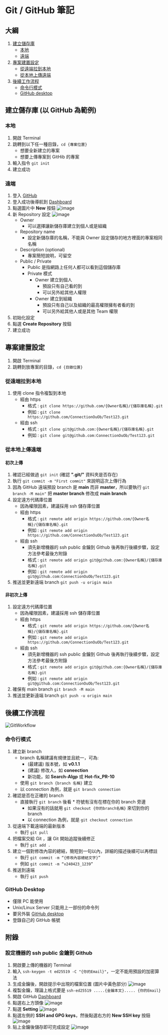 # Git / GitHub 筆記
## 大綱
1. [建立儲存庫](#建立儲存庫-以-github-為範例)
    - [本地](#本地)
    - [遠端](#遠端)
2. [專案建置設定](#專案建置設定)
    - [從遠端拉到本地](#從遠端拉到本地)
    - [從本地上傳遠端](#從本地上傳遠端)
3. [後續工作流程](#後續工作流程)
    - [命令行模式](#命令行模式)
    - [GitHub desktop](#github-desktop)



## 建立儲存庫 (以 GitHub 為範例)
### 本地
1. 開啟 Terminal
2. 跳轉到以下任一種目錄，```cd {專案位置}```
    - 想要全新建立的專案
    - 想要上傳專案到 GitHib 的專案
3. 輸入指令 ```git init```
4. 建立成功


###  遠端
1. 登入 [GitHub](https://github.com/login)
2. 登入成功後導航到 [Dashboard](https://github.com/)
3. 點選圖片中 **New** 按鈕
![image](https://github.com/ConnectionOuOb/Share-Notebook/assets/69660530/a6d409b7-eaa8-4fb2-90b2-50659cb0cf9a)
4. 新 Repository 設定
![image](https://github.com/ConnectionOuOb/Share-Notebook/assets/69660530/ea2b275b-c898-48bb-933f-98fc2c8055b7)
    - Owner
        - 可以選擇讓新儲存庫建立到個人或是組織
    - Repository name
        - 設定新儲存庫的名稱，不能與 Owner 設定儲存的地方裡面的專案相同名稱
    - Description (optional)
        - 專案簡短說明，可留空
    - Public / Private
        - Public 是指網路上任何人都可以看到這個儲存庫
        - Private 模式
            - Owner 建立到個人
                - 預設只有自己看的到
                - 可以另外給其他人權限
            - Owner 建立到組織
                - 預設只有自己以及組織的最高權限擁有者看的到
                - 可以另外給其他人或是其他 Team 權限
5. 初始化設定
6. 點選 **Create Repository** 按鈕
7. 建立成功



## 專案建置設定
1. 開啟 Terminal
2. 跳轉到放專案的目錄，```cd {目錄位置}```

### 從遠端拉到本地
1. 使用 clone 指令複製到本地
    - 經由 https
        - 格式 : ```git clone https://github.com/{Owner名稱}/{儲存庫名稱}.git```
        - 例如 : ```git clone https://github.com/ConnectionOuOb/Test123.git```
    - 經由 ssh
        - 格式 : ```git clone git@github.com:{Owner名稱}/{儲存庫名稱}.git```
        - 例如 : ```git clone git@github.com:ConnectionOuOb/Test123.git```

### 從本地上傳遠端
#### 初次上傳
1. 確認已經做過 ```git init``` (確認 **".git/"** 資料夾是否存在)
2. 執行 ```git commit -m "First commit"``` 來說明這次上傳行為
3. 因為 GitHub 遠端預設 branch 是 **main** 而非 **master**，所以要執行 ```git branch -M main"``` 把 **master branch** 修改成 **main branch**
4. 設定遠方代碼庫位置
    - 因為權限因素，建議採用 ssh 儲存庫位置
    - 經由 https
        - 格式 : ```git remote add origin https://github.com/{Owner名稱}/{儲存庫名稱}.git```
        - 例如 : ```git remote add origin https://github.com/ConnectionOuOb/Test123.git```
    - 經由 ssh
        - 須先新增機器的 ssh public 金鑰到 Github 後再執行後續步驟，設定方法參考最後方附錄
        - 格式 : ```git remote add origin git@github.com:{Owner名稱}/{儲存庫名稱}.git```
        - 例如 : ```git remote add origin git@github.com:ConnectionOuOb/Test123.git```
5. 推送並更新遠端 branch ```git push -u origin main```

#### 非初次上傳
1. 設定遠方代碼庫位置
    - 因為權限因素，建議採用 ssh 儲存庫位置
    - 經由 https
        - 格式 : ```git remote add origin https://github.com/{Owner名稱}/{儲存庫名稱}.git```
        - 例如 : ```git remote add origin https://github.com/ConnectionOuOb/Test123.git```
    - 經由 ssh
        - 須先新增機器的 ssh public 金鑰到 Github 後再執行後續步驟，設定方法參考最後方附錄
        - 格式 : ```git remote add origin git@github.com:{Owner名稱}/{儲存庫名稱}.git```
        - 例如 : ```git remote add origin git@github.com:ConnectionOuOb/Test123.git```
2. 確保有 main branch ```git branch -M main```
3. 推送並更新遠端 branch ```git push -u origin main```



## 後續工作流程
![GitWorkflow](https://github.com/ConnectionOuOb/Share-Notebook/assets/69660530/19d5d9a4-f397-4744-918b-ced9a47f486d)
### 命令行模式
1. 建立新 branch
    - branch 名稱建議有規律並且統一，可為:
        - (最建議) 版本號，如 **v0.1.1**
        - (建議) 修改人，如 **coneection**
        - 新功能，如 **Search-Algp** 或 **Hot-fix_PR-10**
    - 使用 ```git branch {branch 名稱}``` 建立
    - 以 connection 為例，就是 ```git branch connection```
2. 確認是否在正確的 branch
    - 直接執行 ```git branch``` 後看 * 符號有沒有在標在你的 branch 旁邊
        - 如果沒有的話就用 ```git checkout {你的branch名稱}``` 來切到你的 branch
        - 以 connection 為例，就是 ```git checkout connection```
3. 從遠端下載遠端的最新版本
    - 執行 ```git pull```
4. 把檔案交給 Git ，讓 Git 開始追蹤後續修正
    - 執行 ```git add .```
5. 建立一個對修改內容的總結，簡短到一句以內，詳細的描述後續可以再標註
    - 執行 ```git commit -m “{修改內容總結文字}”```
    - 例如 ```git commit -m “v240423_1239”```
6. 推送到遠端
    - 執行 ```git push```


### GitHub Desktop
- 僅限 PC 能使用
- Unix/Linux Server 只能用上一部份的命令列
- 要另外裝 [GitHub desktop](https://desktop.github.com/)
- 登錄自己的 GitHub 帳號



## 附錄
### 設定機器的 ssh public 金鑰到 Github
1. 開啟要上傳的機器的 Terminal
2. 輸入 ```ssh-keygen -t ed25519 -C "{你的Email}"```，一定不能用預設的加密算法
3. 生成金鑰後，開啟提示中出現的檔案位置 (圖片中黃色部分)
![image](https://github.com/ConnectionOuOb/Share-Notebook/assets/69660530/2f2da0f0-233a-41b3-86e7-102d2937c23a)
4. 複製金鑰，理論上格式要是 ```ssh-ed25519 .....{金鑰本文}..... {你的Email}```
5. 開啟 GitHub [Dashboard](https://github.com/)
6. 點選右上方頭像
![image](https://github.com/ConnectionOuOb/Share-Notebook/assets/69660530/15ca5ff0-927f-488d-8fab-67b66f047caf)
7. 點選 **Setting**
![image](https://github.com/ConnectionOuOb/Share-Notebook/assets/69660530/dd78b56f-b6cf-4261-85d1-ee3b689d363b)
8. 點選左側的 **SSH and GPG keys**，然後點選右方的 **New SSH key** 按鈕
![image](https://github.com/ConnectionOuOb/Share-Notebook/assets/69660530/a27bf0b1-7afb-420f-9b60-e2c2b45b6cd0)
9. 貼上金鑰後儲存即可完成設定
![image](https://github.com/ConnectionOuOb/Share-Notebook/assets/69660530/801c9be0-8cb7-401c-8cfb-99c0a4a7dec1)

